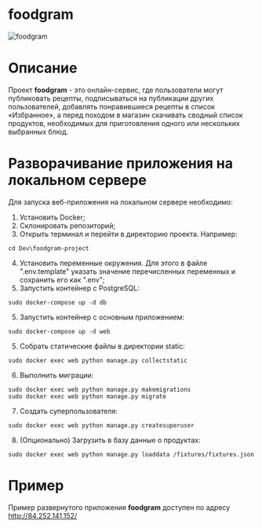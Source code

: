 # foodgram
![foodgram](https://github.com/OneMoreZanuda/foodgram-project/actions/workflows/main.yml/badge.svg)

# Описание
Проект **foodgram** - это онлайн-сервис, где пользователи могут публиковать рецепты, подписываться на публикации других пользователей, добавлять понравившиеся рецепты в список «Избранное», а перед походом в магазин скачивать сводный список продуктов, необходимых для приготовления одного или нескольких выбранных блюд.

# Разворачивание приложения на локальном сервере 
 
Для запуска веб-приложения на локальном сервере необходимо: 
1) Установить Docker;
2) Склонировать репозиторий; 
3) Открыть терминал и перейти в директорию проекта. Например: 
``` 
cd Dev\foodgram-project
```
4) Установить переменные окружения. Для этого в файле ".env.template" указать значение перечисленных переменных и сохранить его как ".env";
4) Запустить контейнер с PostgreSQL:
```
sudo docker-compose up -d db
```
5) Запустить контейнер с основным приложением:
```
sudo docker-compose up -d web
```
5) Собрать статические файлы в директории static:
```
sudo docker exec web python manage.py collectstatic
```
6) Выполнить миграции:
```
sudo docker exec web python manage.py makemigrations
sudo docker exec web python manage.py migrate
```
7) Создать суперпользователя:
```
sudo docker exec web python manage.py createsuperuser
```
8) (Опционально) Загрузить в базу данные о продуктах:
```
sudo docker exec web python manage.py loaddata /fixtures/fixtures.json
```

# Пример
Пример развернутого приложения **foodgram** доступен по адресу http://84.252.141.152/